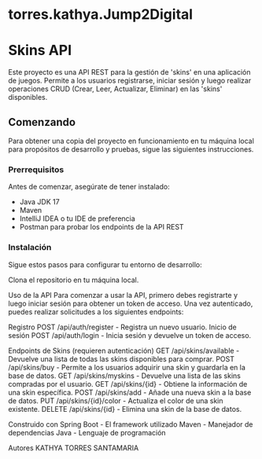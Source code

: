 # torres.kathya.Jump2Digital
# Skins API

Este proyecto es una API REST para la gestión de 'skins' en una aplicación de juegos. Permite a los usuarios registrarse, iniciar sesión y luego realizar operaciones CRUD (Crear, Leer, Actualizar, Eliminar) en las 'skins' disponibles.

## Comenzando

Para obtener una copia del proyecto en funcionamiento en tu máquina local para propósitos de desarrollo y pruebas, sigue las siguientes instrucciones.

### Prerrequisitos

Antes de comenzar, asegúrate de tener instalado:

- Java JDK 17 
- Maven
- IntelliJ IDEA o tu IDE de preferencia
- Postman para probar los endpoints de la API REST

### Instalación

Sigue estos pasos para configurar tu entorno de desarrollo:

 Clona el repositorio en tu máquina local.

Uso de la API
Para comenzar a usar la API, primero debes registrarte y luego iniciar sesión para obtener un token de acceso. Una vez autenticado, puedes realizar solicitudes a los siguientes endpoints:

Registro
POST /api/auth/register - Registra un nuevo usuario.
Inicio de sesión
POST /api/auth/login - Inicia sesión y devuelve un token de acceso.

Endpoints de Skins (requieren autenticación)
GET /api/skins/available - Devuelve una lista de todas las skins disponibles para comprar.
POST /api/skins/buy - Permite a los usuarios adquirir una skin y guardarla en la base de datos.
GET /api/skins/myskins - Devuelve una lista de las skins compradas por el usuario.
GET /api/skins/{id} - Obtiene la información de una skin específica.
POST /api/skins/add - Añade una nueva skin a la base de datos.
PUT /api/skins/{id}/color - Actualiza el color de una skin existente.
DELETE /api/skins/{id} - Elimina una skin de la base de datos.

Construido con
Spring Boot - El framework utilizado
Maven - Manejador de dependencias
Java - Lenguaje de programación

Autores
KATHYA TORRES SANTAMARIA

   
